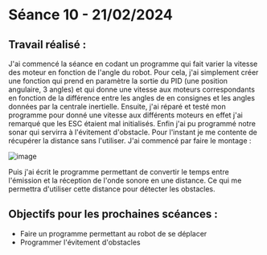 # **Séance 10 - 21/02/2024**
## Travail réalisé :
J'ai commencé la séance en codant un programme qui fait varier la vitesse des moteur en fonction de l'angle du robot. Pour cela, j'ai simplement créer une fonction qui prend en paramètre la sortie du PID (une position angulaire, 3 angles)
et qui donne une vitesse aux moteurs correspondants en fonction de la différence entre les angles de en consignes et les angles données par la centrale inertielle.
Ensuite, j'ai réparé et testé mon programme pour donné une vitesse aux différents moteurs en effet j'ai remarqué que les ESC étaient mal initialisés.
Enfin j'ai pu programmé notre sonar qui servirra à l'évitement d'obstacle. Pour l'instant je me contente de récupérer la distance sans l'utiliser. J'ai commencé par faire le montage : 

![image](https://github.com/TibaudoRomain/ProjetAR/assets/146826729/1fb9f6f2-53c9-432f-9c77-483f826ec9c4)


Puis j'ai écrit le programme permettant de convertir le temps entre l'émission et la réception de l'onde sonore en une distance. Ce qui me permettra d'utiliser cette distance pour détecter les obstacles.

## Objectifs pour les prochaines scéances :
- Faire un programme permettant au robot de se déplacer
- Programmer l'évitement d'obstacles
